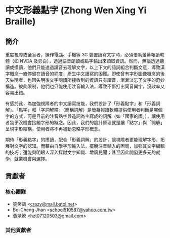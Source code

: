 # 中文形義點字 (Zhong Wen Xing Yi Braille)

## 簡介

重度視障或全盲者，操作電腦、手機等 3C 裝置讀寫文字時，必須借助螢幕報讀軟體（如 NVDA 及旁白），透過語音朗讀或點字輸出來讀取資訊。然而，無論透過聽讀或摸讀，他們只能透過讀音去理解文字，以上下文的語詞組合判斷文意，導致漢字概念一直停留在讀音的程度，產生中文讀寫的困難。即使曾有字形圖像概念的後天失明者，也因失明後文字閱讀所接收到的資訊只有讀音，漸漸淡忘了文字的奇妙構造。被此限制，他們也只能使用注音輸入法，導致不斷打出同音異字，沒效率又容易出錯。

有感於此，為加強視障者的中文讀寫技能，我們設計了「形義點字」和「形義詞解」。「點字」和「字詞解釋」（簡稱詞解）是螢幕報讀軟體提供使用者判斷是哪個字的方式，可是目前的注音點字與造詞為主寫成的詞解（如「國家的國」），讓使用者幾乎沒機會接觸字形的概念。因此，我們的設計原理就是讓「點字」與「詞解」呈現字形結構，使用者將不再被動忽略字形概念。

期待「形義點字」的摸讀，配合「形義詞解」的設計，讓視障者更能理解字形，拓展對文字的認知。而藉由自學字形輸入法，擺脫注音輸入的困局，加強其文字編輯的技巧；還能與明眼人深入探討文字知識、增廣見聞；甚至因此開發更多元的就學、就業機會與選擇。

## 貢獻者

### 核心團隊

- 笑笑鴿 &lt;<crazy@mail.batol.net>&gt;
- Bo-Cheng Jhan &lt;<school510587@yahoo.com.tw>&gt;
- 黃靖騰 &lt;<hzt07120503@gmail.com>&gt;

### 其他貢獻者
